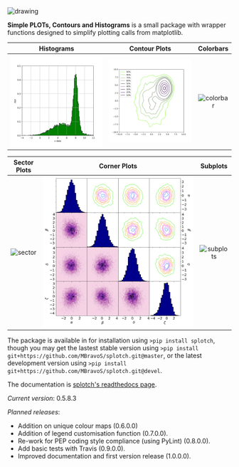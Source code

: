 <img src="/example_images/SPLOTCH_logo.png" alt="drawing" width="500"/>

**Simple PLOTs, Contours and Histograms** is a small package with wrapper functions designed to simplify plotting calls from matplotlib.

 Histograms                | Contour Plots             | Colorbars                 
:---:|:---:|:---:
| ![hist](/example_images/example_hist.png) |  ![contours](/example_images/example_contours.png) | ![colorbar](/example_images/example_colorbar.png) |

| Sector Plots             | Corner Plots              | Subplots                
:---:|:---:|:---:
| ![sector](/example_images/example_sectorplot.png) | ![corner](/example_images/example_cornerplot.png)  |  ![subplots](/example_images/example_subplots.png) | 


The package is available in for installation using `>pip install splotch`, though you may get the lastest stable version using `>pip install git+https://github.com/MBravoS/splotch.git@master`, or the latest development version using `>pip install git+https://github.com/MBravoS/splotch.git@devel`.

The documentation is [splotch's readthedocs page](https://splotch.readthedocs.io/en/latest/). 

*Current version*: 0.5.8.3

*Planned releases*:
* Addition on unique colour maps (0.6.0.0)
* Addition of legend customisation function (0.7.0.0).
* Re-work for PEP coding style compliance (using PyLint) (0.8.0.0).
* Add basic tests with Travis (0.9.0.0).
* Improved documentation and first version release (1.0.0.0).

